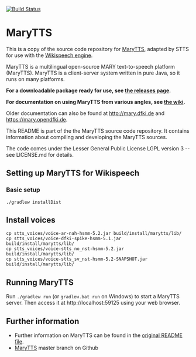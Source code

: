 [![Build Status](https://travis-ci.org/stts-se/marytts.svg)](https://travis-ci.org/stts-se/marytts)

# MaryTTS

This is a copy of the source code repository for [MaryTTS](https://github.com/marytts/marytts), adapted by STTS for use with the <a href="http://stts-se.github.io/wikispeech">Wikispeech engine</a>.

MaryTTS is a multilingual open-source MARY text-to-speech platform (MaryTTS).
MaryTTS is a client-server system written in pure Java, so it runs on many platforms.

**For a downloadable package ready for use, see [the releases page](https://github.com/stts-se/marytts/releases).**

**For documentation on using MaryTTS from various angles, see [the wiki](https://github.com/marytts/marytts/wiki).**

Older documentation can also be found at http://mary.dfki.de and https://mary.opendfki.de.

This README is part of the the MaryTTS source code repository.
It contains information about compiling and developing the MaryTTS sources.

The code comes under the Lesser General Public License LGPL version 3 -- see LICENSE.md for details.

## Setting up MaryTTS for Wikispeech

### Basic setup

    ./gradlew installDist    

## Install voices

    cp stts_voices/voice-ar-nah-hsmm-5.2.jar build/install/marytts/lib/
    cp stts_voices/voice-dfki-spike-hsmm-5.1.jar build/install/marytts/lib/
    cp stts_voices/voice-stts_no_nst-hsmm-5.2.jar build/install/marytts/lib/
    cp stts_voices/voice-stts_sv_nst-hsmm-5.2-SNAPSHOT.jar build/install/marytts/lib/


## Running MaryTTS

Run `./gradlew run`  (or `gradlew.bat run` on Windows) to start a MaryTTS server.
Then access it at http://localhost:59125 using your web browser.


## Further information

* Further information on MaryTTS can be found in the <a href="README_marytts.md">original README file</a>.
* [MaryTTS](https://github.com/marytts/marytts) master branch on Github
